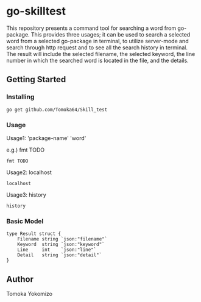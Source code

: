 # go-skilltest
This repository presents a command tool for searching a word from go-package. This provides three usages; it can be used to search a selected word from a selected go-package in terminal, to utilize server-mode and search through http request and to see all the search history in terminal. The result will include the selected filename, the selected keyword, the line number in which the searched word is located in the file, and the details. 


## Getting Started


### Installing


```
go get github.com/Tomoka64/Skill_test
```
### Usage

Usage1: 'package-name' 'word' 

e.g.) fmt TODO
  
```
fmt TODO
```

Usage2: localhost

```
localhost
```

Usage3: history

```
history
```

### Basic Model

```
type Result struct {
	Filename string `json:"filename"`
	Keyword  string `json:"keyword"`
	Line     int    `json:"line"`
	Detail   string `json:"detail"`
}
```

## Author

Tomoka Yokomizo

